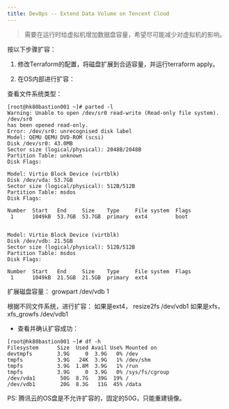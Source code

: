 ```yaml
---
title: DevOps -- Extend Data Volume on Tencent Cloud
---
```


> 需要在运行时给虚拟机增加数据盘容量，希望尽可能减少对虚拟机的影响。



按以下步骤扩容：

1) 修改Terraform的配置，将磁盘扩展到合适容量，并运行terraform apply。

2) 在OS内部进行扩容：

  查看文件系统类型：

```
[root@hk80bastion001 ~]# parted -l
Warning: Unable to open /dev/sr0 read-write (Read-only file system).  /dev/sr0
has been opened read-only.
Error: /dev/sr0: unrecognised disk label
Model: QEMU QEMU DVD-ROM (scsi)
Disk /dev/sr0: 43.0MB
Sector size (logical/physical): 2048B/2048B
Partition Table: unknown
Disk Flags:
 
Model: Virtio Block Device (virtblk)
Disk /dev/vda: 53.7GB
Sector size (logical/physical): 512B/512B
Partition Table: msdos
Disk Flags:
 
Number  Start   End     Size    Type     File system  Flags
 1      1049kB  53.7GB  53.7GB  primary  ext4         boot
 
 
Model: Virtio Block Device (virtblk)
Disk /dev/vdb: 21.5GB
Sector size (logical/physical): 512B/512B
Partition Table: msdos
Disk Flags:
 
Number  Start   End     Size    Type     File system  Flags
 1      1049kB  21.5GB  21.5GB  primary  ext4
```
扩展磁盘容量：
growpart /dev/vdb 1

根据不同文件系统，进行扩容：
如果是ext4， resize2fs /dev/vdb1
如果是xfs， xfs_growfs /dev/vdb1



*  查看并确认扩容成功：
```
[root@hk80bastion001 ~]# df -h
Filesystem      Size  Used Avail Use% Mounted on
devtmpfs        3.9G     0  3.9G   0% /dev
tmpfs           3.9G   24K  3.9G   1% /dev/shm
tmpfs           3.9G  1.8M  3.9G   1% /run
tmpfs           3.9G     0  3.9G   0% /sys/fs/cgroup
/dev/vda1        50G  8.7G   39G  19% /
/dev/vdb1        20G  8.3G   11G  45% /data
```



PS:
腾讯云的OS盘是不允许扩容的，固定的50G，只能重建镜像。